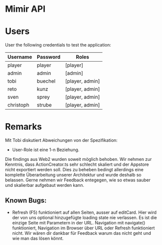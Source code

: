 # Mimir API

# Users

User the following credentials to test the application:

|Username|Password|Roles|
|--------|--------|-----|
|player|player|[player]|
|admin|admin|[admin]|
|tobi|buechel|[player, admin]|
|reto|kunz|[player, admin]|
|sven|sprey|[player, admin]|
|christoph|strube|[player, admin]|

# Remarks

Mit Tobi diskutiert Abweichungen von der Spezifikation:

- User-Role ist eine 1-n Beziehung.

Die findings aus Web2 wurden soweit möglich behoben.
Wir nehmen zur Kenntnis, dass ActionCreator.ts sehr schlecht skaliert und der Appstore nicht exportiert werden soll.
Dies zu beheben bedingt allerdings eine komplette Überarbeitung unserer Architektur und wurde deshalb so belassen. Gerne nehmen wir Feedback entegegen, wie so etwas sauber und skalierbar aufgebaut werden kann.

## Known Bugs:
- Refresh (F5) funktioniert auf allen Seiten, ausser auf editCard. Hier wird der von uns optional hinzugefügte loading state nie verlassen. Es ist die einzige Seite mit Parametern in der URL. Navigation mit navigate() funktioniert, Navigation im Browser über URL oder Refresh funktioniert nicht. Wir wären dir dankbar für Feedback warum das nicht geht und wie man das lösen könnt.
